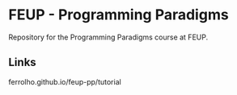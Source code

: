 # FEUP - Programming Paradigms

Repository for the Programming Paradigms course at FEUP.


## Links

ferrolho.github.io/feup-pp/tutorial

